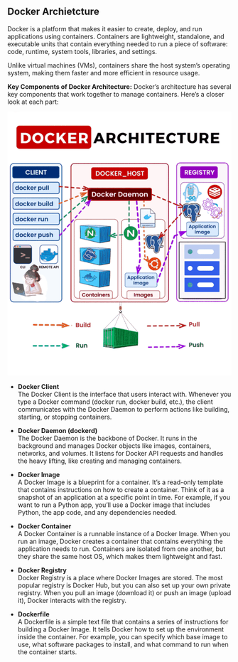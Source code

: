 ## Docker Archietcture

Docker is a platform that makes it easier to create, deploy, and run applications using containers. Containers are lightweight, standalone, and executable units that contain everything needed to run a piece of software: code, runtime, system tools, libraries, and settings.

Unlike virtual machines (VMs), containers share the host system’s operating system, making them faster and more efficient in resource usage.

**Key Components of Docker Architecture:**
Docker’s architecture has several key components that work together to manage containers. Here’s a closer look at each part:

![alt text](../images/docker-architecture.gif)

- **Docker Client** <br>
 The Docker Client is the interface that users interact with. Whenever you type a Docker command (docker run, docker build, etc.), the client communicates with the Docker Daemon to perform actions like building, starting, or stopping containers.

- **Docker Daemon (dockerd)** <br>
 The Docker Daemon is the backbone of Docker. It runs in the background and manages Docker objects like images, containers, networks, and volumes. It listens for Docker API requests and handles the heavy lifting, like creating and managing containers.

- **Docker Image** <br>
 A Docker Image is a blueprint for a container. It’s a read-only template that contains instructions on how to create a container. Think of it as a snapshot of an application at a specific point in time. For example, if you want to run a Python app, you’ll use a Docker image that includes Python, the app code, and any dependencies needed.

- **Docker Container** <br>
 A Docker Container is a runnable instance of a Docker Image. When you run an image, Docker creates a container that contains everything the application needs to run. Containers are isolated from one another, but they share the same host OS, which makes them lightweight and fast.

- **Docker Registry** <br>
 Docker Registry is a place where Docker Images are stored. The most popular registry is Docker Hub, but you can also set up your own private registry. When you pull an image (download it) or push an image (upload it), Docker interacts with the registry.

- **Dockerfile** <br>
 A Dockerfile is a simple text file that contains a series of instructions for building a Docker Image. It tells Docker how to set up the environment inside the container. For example, you can specify which base image to use, what software packages to install, and what command to run when the container starts.